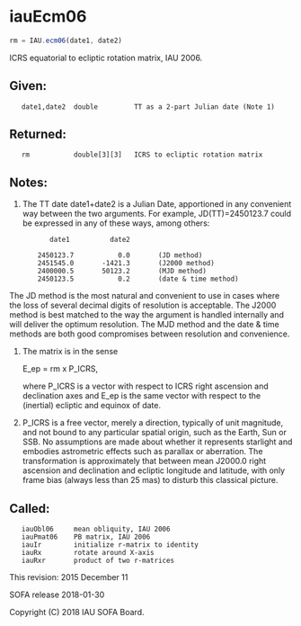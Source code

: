 # iauEcm06

```js
rm = IAU.ecm06(date1, date2)
```

ICRS equatorial to ecliptic rotation matrix, IAU 2006.

## Given:
```
   date1,date2  double         TT as a 2-part Julian date (Note 1)
```

## Returned:
```
   rm           double[3][3]   ICRS to ecliptic rotation matrix
```

## Notes:

1) The TT date date1+date2 is a Julian Date, apportioned in any
   convenient way between the two arguments.  For example,
   JD(TT)=2450123.7 could be expressed in any of these ways,
   among others:

```
          date1          date2

       2450123.7           0.0       (JD method)
       2451545.0       -1421.3       (J2000 method)
       2400000.5       50123.2       (MJD method)
       2450123.5           0.2       (date & time method)
```

   The JD method is the most natural and convenient to use in
   cases where the loss of several decimal digits of resolution
   is acceptable.  The J2000 method is best matched to the way
   the argument is handled internally and will deliver the
   optimum resolution.  The MJD method and the date & time methods
   are both good compromises between resolution and convenience.

1) The matrix is in the sense

      E_ep = rm x P_ICRS,

   where P_ICRS is a vector with respect to ICRS right ascension
   and declination axes and E_ep is the same vector with respect to
   the (inertial) ecliptic and equinox of date.

2) P_ICRS is a free vector, merely a direction, typically of unit
   magnitude, and not bound to any particular spatial origin, such
   as the Earth, Sun or SSB.  No assumptions are made about whether
   it represents starlight and embodies astrometric effects such as
   parallax or aberration.  The transformation is approximately that
   between mean J2000.0 right ascension and declination and ecliptic
   longitude and latitude, with only frame bias (always less than
   25 mas) to disturb this classical picture.

## Called:
```
   iauObl06     mean obliquity, IAU 2006
   iauPmat06    PB matrix, IAU 2006
   iauIr        initialize r-matrix to identity
   iauRx        rotate around X-axis
   iauRxr       product of two r-matrices
```

This revision:  2015 December 11

SOFA release 2018-01-30

Copyright (C) 2018 IAU SOFA Board.
